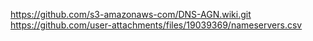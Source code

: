 https://github.com/s3-amazonaws-com/DNS-AGN.wiki.git
https://github.com/user-attachments/files/19039369/nameservers.csv
